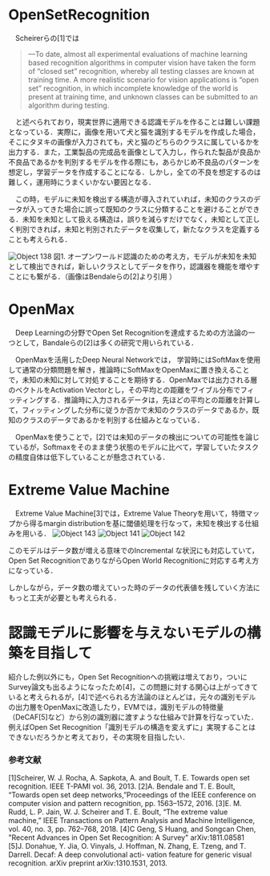 # OpenSetRecognition

　Scheirerらの[1]では
> —To date, almost all experimental evaluations of machine learning based recognition algorithms in computer vision have taken the form of “closed set” recognition, whereby all testing classes are known at training time. A more realistic scenario for vision applications is “open set” recognition, in which incomplete knowledge of the world is present at training time, and unknown classes can be submitted to an algorithm during testing.

　と述べられており，現実世界に適用できる認識モデルを作ることは難しい課題となっている．実際に，画像を用いて犬と猫を識別するモデルを作成した場合，そこにタヌキの画像が入力されても，犬と猫のどちらのクラスに属しているかを出力する．また，工業製品の完成品を画像として入力し，作られた製品が良品か不良品であるかを判別するモデルを作る際にも，あらかじめ不良品のパターンを想定し，学習データを作成することになる．しかし，全ての不良を想定するのは難しく，運用時にうまくいかない要因となる．

　この時，モデルに未知を検出する構造が導入されていれば，未知のクラスのデータが入ってきた場合に誤って既知のクラスに分類することを避けることができる．未知を未知として扱える構造は，誤りを減らすだけでなく，未知として正しく判別できれば，未知と判別されたデータを収集して，新たなクラスを定義することも考えられる．

![Object 138](https://user-images.githubusercontent.com/17122464/78804975-ccec1e80-79fb-11ea-85b2-a144a7a88f25.jpg)
図1. オープンワールド認識のための考え方，モデルが未知を未知として検出できれば，新しいクラスとしてデータを作り，認識器を機能を増やすことにも繋がる．（画像はBendaleらの[2]より引用 ）

# OpenMax

　Deep Learningの分野でOpen Set Recognitionを達成するための方法論の一つとして，Bandaleらの[2]は多くの研究で用いられている．

　OpenMaxを活用したDeep Neural Networkでは，
学習時にはSoftMaxを使用して通常の分類問題を解き，推論時にSoftMaxをOpenMaxに置き換えることで，未知の未知に対して対処することを期待する．OpenMaxでは出力される層のベクトルをActivation Vectorとし，その平均との距離をワイブル分布でフィッティングする．推論時に入力されるデータは，先ほどの平均との距離を計算して，フィッティングした分布に従うか否かで未知のクラスのデータであるか，既知のクラスのデータであるかを判別する仕組みとなっている．

　OpenMaxを使うことで，[2]では未知のデータの検出についての可能性を論じているが，Softmaxをそのまま使う状態のモデルに比べて，学習していたタスクの精度自体は低下していることが懸念されている．

# Extreme Value Machine
　Extreme Value Machine[3]では，Extreme Value Theoryを用いて，特徴マップから得るmargin distributionを基に閾値処理を行なって，未知を検出する仕組みを用いる．
![Object 143](https://user-images.githubusercontent.com/17122464/78805072-ed1bdd80-79fb-11ea-981d-9a6712cc50fd.jpg)
![Object 141](https://user-images.githubusercontent.com/17122464/78805085-f1e09180-79fb-11ea-9caf-d97b0d46504e.jpg)
![Object 142](https://user-images.githubusercontent.com/17122464/78805077-eee5a100-79fb-11ea-95cb-339571084fed.jpg)

このモデルはデータ数が増える意味でのIncremental な状況にも対応していて，Open Set RecognitionでありながらOpen World Recognitionに対応する考え方になっている．

しかしながら，データ数の増えていった時のデータの代表値を残していく方法にもっと工夫が必要とも考えられる．

# 認識モデルに影響を与えないモデルの構築を目指して

紹介した例以外にも，Open Set Recognitionへの挑戦は増えており，ついにSurvey論文も出るようになったため[4]，この問題に対する関心は上がってきていると考えられるが，[4]で述べられる方法論のほとんどは，元々の識別モデルの出力層をOpenMaxに改造したり，EVMでは，識別モデルの特徴量（DeCAF[5]など）から別の識別器に渡すような仕組みで計算を行なっていた．例えばOpen Set Recognition「識別モデルの構造を変えずに」実現することはできないだろうかと考えており，その実現を目指したい．

### 参考文献
[1]Scheirer, W. J. Rocha, A. Sapkota, A. and Boult, T. E. Towards open set recognition. IEEE T-PAMI vol. 36, 2013. 
[2]A. Bendale and T. E. Boult, “Towards open set deep networks,”Proceedings of the IEEE conference on computer vision and pattern recognition, pp. 1563–1572, 2016.
[3]E. M. Rudd, L. P. Jain, W. J. Scheirer and T. E. Boult, “The extreme value machine,” IEEE Transactions on Pattern Analysis and Machine Intelligence, vol. 40, no. 3, pp. 762–768, 2018.
[4]C Geng, S Huang, and Songcan Chen, "Recent Advances in Open Set Recognition: A Survey" arXiv:1811.08581
[5]J. Donahue, Y. Jia, O. Vinyals, J. Hoffman, N. Zhang, E. Tzeng, and T. Darrell. Decaf: A deep convolutional acti- vation feature for generic visual recognition. arXiv preprint arXiv:1310.1531, 2013.
